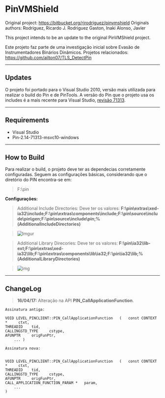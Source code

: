 PinVMShield
===================

Original project: https://bitbucket.org/rjrodriguez/pinvmshield
Originals authors: 
Rodriguez, Ricardo J.
Rodriguez Gaston, Inaki
Alonso, Javier

This project intends to be an update to the original PinVMShield project.

Este projeto faz parte de uma investigação inicial sobre Evasão de Instrumentadores Binários Dinâmicos. Projetos relacionados:
https://github.com/ailton07/TLS_DetectPin

----------


Updates
-------------
O projeto foi portado para o Visual Studio 2010, versão mais utilizada para realizar o build do Pin e de PinTools. A versão do Pin que o projeto usa os includes é a mais recente para Visual Studio, [revisão 71313](https://software.intel.com/en-us/articles/pintool-downloads).

----------

Requirements
-------------

- Visual Studio 
- Pin-2.14-71313-msvc10-windows

----------





How to Build
-------------
Para realizar o build, o projeto deve ter as dependecias corretamente configuradas. Seguem as configurações básicas, considerando que o diretório do PIN encontra-se em:
> F:\pin

**Configurações:**

> Additional Include Directories:
> Deve ter os valores: 
> **F:\pin\extras\xed-ia32\include;F:\pin\extras\components\include;F:\pin\source\include\pin\gen;F:\pin\source\include\pin;%(AdditionalIncludeDirectories)**

> ![Imgur](http://i.imgur.com/7Tq69dL.png)

> Additional Library Direcories:
> Deve ter os valores: 
> **F:\pin\ia32\lib-ext;F:\pin\extras\xed-ia32\lib;F:\pin\extras\components\lib\ia32;F:\pin\ia32\lib;%(AdditionalLibraryDirectories)**

> ![img](http://i.imgur.com/cPOa3HC.png)


----------

ChangeLog
-------------
>**16/04/17:**
>Alteração na API **PIN_CallApplicationFunction**.
>
```
Assinatura antiga:

VOID LEVEL_PINCLIENT::PIN_CallApplicationFunction	( 	const CONTEXT * 	ctxt,
THREADID 	tid,
CALLINGSTD_TYPE 	cstype,
AFUNPTR 	origFunPtr,
 	... ) 	
```

```
Assinatura nova:


VOID LEVEL_PINCLIENT::PIN_CallApplicationFunction	( 	const CONTEXT * 	ctxt,
THREADID 	tid,
CALLINGSTD_TYPE 	cstype,
AFUNPTR 	origFunPtr,
CALL_APPLICATION_FUNCTION_PARAM * 	param,
 	...
) 		
```

